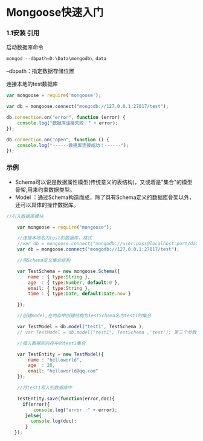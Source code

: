# Mongoose快速入门

### 1.1安装 引用
启动数据库命令
``` javascript
mongod --dbpath=D:\Data\mongodb\_data
```

–dbpath：指定数据存储位置

连接本地的test数据库

``` javascript
var mongoose = require('mongoose');

var db = mongoose.connect("mongodb://127.0.0.1:27017/test");

db.connection.on("error", function (error) {
    console.log("数据库连接失败：" + error);
});

db.connection.on("open", function () {
   	console.log("------数据库连接成功！------");
});
```

### 示例
  - Schema可以说是数据属性模型(传统意义的表结构)，又或着是"集合"的模型骨架,用来约束数据类型。
  - Model ：通过Schema构造而成，除了具有Schema定义的数据库骨架以外，还可以具体的操作数据库。

``` javascript
//引入数据库模块

	var mongoose = require("mongoose");

	//连接本地名为test的数据库，格式
	//var db = mongoose.connect("mongodb://user:pass@localhost:port/database");
	var db = mongoose.connect("mongodb://127.0.0.1:27017/test");

	//用Schema定义集合结构

	var TestSchema = new mongoose.Schema({
    	name : { type:String },
    	age  : { type:Number, default:0 },
    	email: { type:String },
    	time : { type:Date, default:Date.now }

	});

	//创建model,在内存中创建结构为TestSchema名为test1的集合

	var TestModel = db.model("test1", TestSchema );
    // var TestModel = db.model("test1", TestSchema ,'test'); 第三个参数操作test表而不是test1,一个映射关系。

	//插入数据到内存中的test1集合

	var TestEntity = new TestModel({
    	name : "helloworld",
    	age  : 28,
    	email: "helloworld@qq.com"	
	});

	//将test1写入到数据库中

	TestEntity.save(function(error,doc){
  	  if(error){
       	  console.log("error :" + error);
       }else{
      	 console.log(doc);
       }
   });
```

      
 
